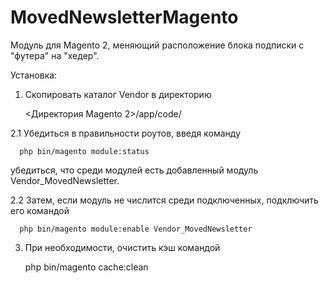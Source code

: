 # MovedNewsletterMagento

Модуль для Magento 2, меняющий расположение блока подписки с "футера" на "хедер".



Установка:

1. Скопировать каталог Vendor в директорию 

      <Директория Magento 2>/app/code/

2.1 Убедиться в правильности роутов, введя команду 

      php bin/magento module:status
      
   убедиться, что среди модулей есть добавленный модуль Vendor_MovedNewsletter.
   
2.2 Затем, если модуль не числится среди подключенных, подключить его командой
   
      php bin/magento module:enable Vendor_MovedNewsletter
      
3. При необходимости, очистить кэш командой      

      php bin/magento cache:clean
